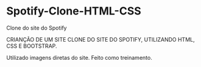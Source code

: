 # Spotify-Clone-HTML-CSS
Clone do site do Spotify

CRIANÇÃO DE UM SITE CLONE DO SITE DO SPOTIFY, UTILIZANDO HTML, CSS E BOOTSTRAP.

Utilizado imagens diretas do site.
Feito como treinamento.
